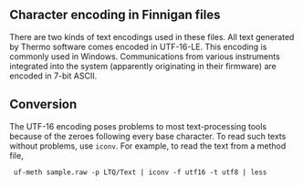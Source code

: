 ## Character encoding in Finnigan files ##

There are two kinds of text encodings used in these files. All text generated by Thermo software comes encoded in UTF-16-LE. This encoding is commonly used in Windows. Communications from various instruments integrated into the system (apparently originating in their firmware) are encoded in 7-bit ASCII.

## Conversion ##
The UTF-16 encoding poses problems to most text-processing tools because of the zeroes following every base character. To read such texts without problems, use `iconv`. For example, to read the text from a method file,

```
 uf-meth sample.raw -p LTQ/Text | iconv -f utf16 -t utf8 | less
```